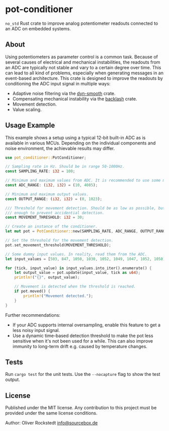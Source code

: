 # pot-conditioner

`no_std` Rust crate to improve analog potentiometer readouts connected to an ADC on embedded systems.

## About

Using potentiometers as parameter control is a common task. Because of several causes of electrical and mechanical instabilities, the readouts from an ADC are typically not stable and vary to a certain degree over time. This can lead to all kind of problems, especially when generating messages in an event-based architecture. This crate is designed to improve the readouts by conditioning the ADC input signal in multiple ways:

- Adaptive noise filtering via the [dyn-smooth](https://crates.io/crates/dyn-smooth) crate.
- Compensating mechanical instability via the [backlash](https://crates.io/crates/backlash) crate.
- Movement detection.
- Value scaling.

## Usage Example

This example shows a setup using a typical 12-bit built-in ADC as is available in various MCUs. Depending on the individual components and noise environment, the achievable results may differ.

```rust
use pot_conditioner::PotConditioner;

// Sampling rate in Hz. Should be in range 50-1000Hz.
const SAMPLING_RATE: i32 = 100;

// Minimum and maximum values from ADC. It is recommended to use some margin here.
const ADC_RANGE: (i32, i32) = (10, 4085);

// Minimum and maximum output values.
const OUTPUT_RANGE: (i32, i32) = (0, 1023);

/// Threshold for movement detection. Should be as low as possible, but high
/// enough to prevent accidential detection.
const MOVEMENT_THRESHOLD: i32 = 30;

// Create an instance of the conditioner.
let mut pot = PotConditioner::new(SAMPLING_RATE, ADC_RANGE, OUTPUT_RANGE);

// Set the threshold for the movement detection.
pot.set_movement_threshold(MOVEMENT_THRESHOLD);

// Some dummy input values. In reality, read them from the ADC.
let input_values = [503, 847, 1050, 1030, 1052, 1049, 1047, 1052, 1050];

for (tick, input_value) in input_values.into_iter().enumerate() {
    let output_value = pot.update(input_value, tick as u64);
    println!("{}", output_value);

    // Movement is detected when the threshold is reached.
    if pot.moved() {
        println!("Movement detected.");
    }
}
```

Further recommendations:

- If your ADC supports internal oversampling, enable this feature to get a less noisy input signal.
- Use a dynamic time-based detection threshold to make the pot less sensitive when it's not been used for a while. This can also improve immunity to long-term drift e.g. caused by temperature changes.

## Tests

Run `cargo test` for the unit tests. Use the `--nocapture` flag to show the test output.

## License

Published under the MIT license. Any contribution to this project must be provided under the same license conditions.

Author: Oliver Rockstedt <info@sourcebox.de>

